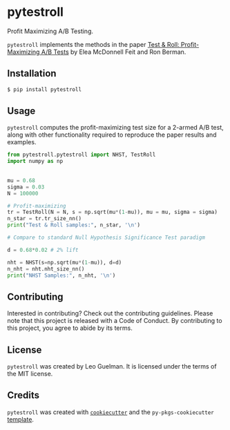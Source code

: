 # pytestroll

Profit Maximizing A/B Testing.

`pytestroll` implements the methods in the paper [Test & Roll: Profit-Maximizing A/B Tests](https://arxiv.org/abs/1811.00457) by Elea McDonnell Feit and Ron Berman.


## Installation

```bash
$ pip install pytestroll
```

## Usage

`pytestroll` computes the profit-maximizing test size for a 2-armed A/B test, along with other functionality required to reproduce the paper results and examples. 

```python
from pytestroll.pytestroll import NHST, TestRoll
import numpy as np
    
    
mu = 0.68
sigma = 0.03
N = 100000

# Profit-maximizing
tr = TestRoll(N = N, s = np.sqrt(mu*(1-mu)), mu = mu, sigma = sigma)
n_star = tr.tr_size_nn()
print("Test & Roll samples:", n_star, '\n')

# Compare to standard Null Hypothesis Significance Test paradigm

d = 0.68*0.02 # 2% lift 

nht = NHST(s=np.sqrt(mu*(1-mu)), d=d)
n_nht = nht.nht_size_nn()
print("NHST Samples:", n_nht, '\n')
```

## Contributing

Interested in contributing? Check out the contributing guidelines. Please note that this project is released with a Code of Conduct. By contributing to this project, you agree to abide by its terms.

## License

`pytestroll` was created by Leo Guelman. It is licensed under the terms of the MIT license.

## Credits

`pytestroll` was created with [`cookiecutter`](https://cookiecutter.readthedocs.io/en/latest/) and the `py-pkgs-cookiecutter` [template](https://github.com/py-pkgs/py-pkgs-cookiecutter).

